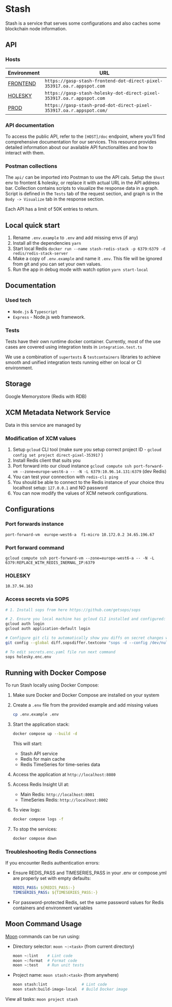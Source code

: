 # Stash

Stash is a service that serves some configurations and also caches some blockchain node information.

## API

### Hosts

| Environment                                                                              | URL |
|------------------------------------------------------------------------------------------|----|
| [FRONTEND](https://gasp-stash-frontend-dot-direct-pixel-353917.oa.r.appspot.com)    | `https://gasp-stash-frontend-dot-direct-pixel-353917.oa.r.appspot.com` |
| [HOLESKY](https://gasp-stash-holesky-dot-direct-pixel-353917.oa.r.appspot.com) | `https://gasp-stash-holesky-dot-direct-pixel-353917.oa.r.appspot.com` |
| [PROD](https://gasp-stash-prod-dot-direct-pixel-353917.oa.r.appspot.com/)    | `https://gasp-stash-prod-dot-direct-pixel-353917.oa.r.appspot.com/` |

### API documentation

To access the public API, refer to the ```[HOST]/doc``` endpoint, where you'll find comprehensive documentation for our services.
This resource provides detailed information about our available API functionalities and how to interact with them.

### Postman collections

The `api/` can be imported into Postman to use the API cals.
Setup the `$host` env to frontent & holesky, or replace it with actual URL in the API address bar.
Collection contains scripts to visualize the response data in a graph.
Script is defined in the `Tests` tab of the request section, and graph is in the `Body -> Visualize` tab in the response section.

Each API has a limit of 50K entries to return.

## Local quick start

1. Rename `.env.example` to `.env` and add missing envs (if any)
2. Install all the dependencies `yarn`
3. Start local Redis `docker run --name stash-redis-stack -p 6379:6379 -d redis/redis-stack-server`
4. Make a copy of `.env.example` and name it `.env`. This file will be ignored from git and you can set your own values.
5. Run the app in debug mode with watch option `yarn start-local`

## Documentation

### Used tech

- `Node.js` & `Typescript`
- `Express` - Node.js web framework.

### Tests

Tests have their own runtime docker container. Currently, most of the use cases are covered using integration tests in `integration.test.ts`

We use a combination of `supertests` & `testcontainers` libraries to achieve smooth and unified integration tests running either on local or CI environment.

## Storage

Google Memorystore (Redis with RDB)

## XCM Metadata Network Service

Data in this service are managed by

### Modification of XCM values

1. Setup `gcloud` CLI tool (make sure you setup correct project ID - `gcloud config set project direct-pixel-353917` )
2. Install Redis client that suits you
3. Port forward into our cloud instance `gcloud compute ssh port-forward-vm --zone=europe-west6-a -- -N -L 6379:10.96.14.131:6379` (dev Redis)
4. You can test your connection with `redis-cli ping`
5. You should be able to connect to the Redis instance of your choice thru localhost setup: `127.0.0.1` and NO password
6. You can now modify the values of XCM network configurations.

## Configurations

### Port forwards instance

`port-forward-vm  europe-west6-a  f1-micro 10.172.0.2 34.65.196.67`

### Port forward command

`gcloud compute ssh port-forward-vm --zone=europe-west6-a -- -N -L 6379:REPLACE_WITH_REDIS_INERNAL_IP:6379`

### HOLESKY

`10.37.94.163`

### Access secrets via SOPS

```bash
# 1. Install sops from here https://github.com/getsops/sops

# 2. Ensure you local machine has gcloud CLI installed and configured:
gcloud auth login
gcloud auth application-default login

# Configure git cli to automatically show you diffs on secret changes when you have access to them
git config --global diff.sopsdiffer.textconv "sops -d --config /dev/null"

# To edit secrets.enc.yaml file run next command
sops holesky.enc.env
```

## Running with Docker Compose

To run Stash locally using Docker Compose:

1. Make sure Docker and Docker Compose are installed on your system
2. Create a `.env` file from the provided example and add missing values

   ```bash
   cp .env.example .env
   ```

3. Start the application stack:

   ```bash
   docker compose up --build -d
   ```

   This will start:
   - Stash API service
   - Redis for main cache
   - Redis TimeSeries for time-series data

4. Access the application at `http://localhost:8080`
5. Access Redis Insight UI at:
   - Main Redis: `http://localhost:8001`
   - TimeSeries Redis: `http://localhost:8002`

6. To view logs:

   ```bash
   docker compose logs -f
   ```

7. To stop the services:

   ```bash
   docker compose down
   ```

### Troubleshooting Redis Connections

If you encounter Redis authentication errors:

- Ensure REDIS_PASS and TIMESERIES_PASS in your .env or compose.yml are properly set with empty defaults:

  ```yaml
  REDIS_PASS: ${REDIS_PASS:-}
  TIMESERIES_PASS: ${TIMESERIES_PASS:-}
  ```

- For password-protected Redis, set the same password values for Redis containers and environment variables

## Moon Command Usage

[Moon](https://moonrepo.dev/) commands can be run using:

- Directory selector: `moon ~:<task>` (from current directory)

  ```bash
  moon ~:lint    # Lint code
  moon ~:format  # Format code
  moon ~:test    # Run unit tests
  ```

- Project name: `moon stash:<task>` (from anywhere)

  ```bash
  moon stash:lint               # Lint code
  moon stash:build-image-local  # Build Docker image
  ```

View all tasks: `moon project stash`
